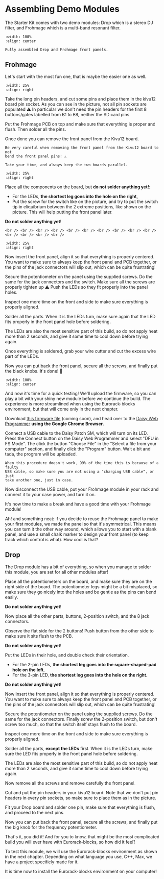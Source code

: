 # Assembling Demo Modules

The Starter Kit comes with two demo modules: Drop which is a stereo DJ filter,
and Frohmage which is a multi-band resonant filter.

```{figure} demos-modules.jpg
:width: 100%
:align: center

Fully assembled Drop and Frohmage front panels.
```


## Frohmage

Let's start with the most fun one, that is maybe the easier one as well.

```{image} demos-frohmage-pins.jpg
:width: 25%
:align: right
```

Take the long pin headers, and cut some pins and place them in the kivu12
board pin socket.
As you can see in the picture, not all pin sockets are populated ⚠️
In particular we don't need the pin headers for the first 8 buttons/gates
labelled from B1 to B8, neither the SD card pins.

Put the Frohmage PCB on top and make sure that everything is proper and flush.
Then solder all the pins.

Once done you can remove the front panel from the Kivu12 board.

```{warning}
Be very careful when removing the front panel from the Kivu12 board to not
bend the front panel pins! ⚠️

Take your time, and always keep the two boards parallel.
```

```{image} demos-frohmage-parts.jpg
:width: 25%
:align: right
```

Place all the components on the board, but **do not solder anything yet!**:

- For the LEDs, **the shortest leg goes into the hole on the right**,
- Put the screw for the switch like on the picture, and try to put the switch tip
   in eliquibrium between the 2 extreme positions, like shown on the picture.
   This will help putting the front panel later.

**Do not solder anything yet!**

```{raw} html
<br /> <br /> <br /> <br /> <br /> <br /> <br /> <br /> <br /> <br /> <br /> <br /> <br /> <br />
```

```{image} demos-frohmage-screw.jpg
:width: 25%
:align: right
```

Now insert the front panel, align it so that everything is properly centered.
You want to make sure to always keep the front panel and PCB together, or the pins of the
jack connectors will slip out, which can be quite frustrating!

Secure the potentiometer on the panel using the supplied screws. Do the same for the jack
connectors and the switch. Make sure all the screws are properly tighten up ⚠️
Push the LEDs so they fit properly into the panel holes.

Inspect one more time on the front and side to make sure everything is properly aligned.

Solder all the parts.
When it is the LEDs turn, make sure again that the LED fits properly in the front panel hole before soldering.

The LEDs are also the most sensitive part of this build, so do not apply heat more than 2 seconds,
and give it some time to cool down before trying again.

Once everything is soldered, grab your wire cutter and cut the excess wire part
of the LEDs.

Now you can put back the front panel, secure all the screws, and finally put the black knobs.
It's done! 🎉

```{image} demos-frohmage-assembled.jpg
:width: 100%
:align: center
```

And now it's time for a quick testing!
We'll upload the firmware, so you can play a bit with your shiny new module before we continue
the build. The experience is more streamlined when using the Eurorack-blocks environment,
but that will come only in the next chapter.

Download [this firmware file](https://todo) (coming soon), and head over to the
[Daisy Web Programmer](https://electro-smith.github.io/Programmer/)
**using the Google Chrome Browser**.

Connect a USB cable to the Daisy Patch SM, which will turn on its LED.
Press the Connect button on the Daisy Web Programmer and select "DFU in FS Mode".
The click the button "Choose File" in the "Select a file from your computer" section,
and finally click the "Program" button. Wait a bit and tada, the program will be uploaded.

```{important}
When this procedure doesn't work, 99% of the time this is because of a faulty
USB cable, so make sure you are not using a "charging USB cable", or just
take another one, just in case.
```

Now disconnect the USB cable, put your Frohmage module in your rack and connect it
to your case power, and turn it on.

It's now time to make a break and have a good time with your Frohmage module!

Ah! and something neat: if you decide to reuse the Frohmage panel to make your first
modules, we made the panel so that it's symmetrical. This means you can turn it the
other way around, which allows you to start with a blank panel, and use a small chalk marker
to design your front panel (to keep track which control is what). How cool is that?


## Drop

The Drop module has a bit of everything, so when you manage to solder this module,
you are set for all other modules after!

Place all the potentiometers on the board, and make sure they are on the right side of the board.
The potentiometer legs might be a bit misplaced, so make sure they go nicely into the holes
and be gentle as the pins can bend easily.

**Do not solder anything yet!**

Now place all the other parts, buttons, 2-position switch, and the 8 jack connectors.

Observe the flat side for the 2 buttons!
Push button from the other side to make sure it sits flush to the PCB.

**Do not solder anything yet!**

Put the LEDs in their hole, and double check their orientation.
- For the 2-pin LEDs, **the shortest leg goes into the square-shaped-pad hole on the left**,
- For the 3-pin LED, **the shortest leg goes into the hole on the right**.

**Do not solder anything yet!**

Now insert the front panel, align it so that everything is properly centered.
You want to make sure to always keep the front panel and PCB together, or the pins of the
jack connectors will slip out, which can be quite frustrating!

Secure the potentiometer on the panel using the supplied screws. Do the same for the jack
connectors. Finally screw the 2-position switch, but don't screw too much, so that the switch
itself stays flush to the board.

Inspect one more time on the front and side to make sure everything is properly aligned.

Solder all the parts, **except the LEDs** first.
When it is the LEDs turn, make sure the LED fits properly in the front panel hole before soldering.

The LEDs are also the most sensitive part of this build, so do not apply heat more than 2 seconds,
and give it some time to cool down before trying again.

Now remove all the screws and remove carefully the front panel.

Cut and put the pin headers in your kivu12 board. Note that we don't put pin headers in
every pin sockets, so make sure to place them as in the picture.

Fit your Drop board and solder one pin, make sure that everything is flush, and proceed to
the next pins.

Now you can put back the front panel, secure all the screws, and finally put the big
knob for the frequency potentiometer.

That's it, you did it! And for you to know, that might be the most complicated build you will
ever have with Eurorack-blocks, so how did it feel?

To test this module, we will use the Eurorack-blocks environment as shown in the next
chapter. Depending on what language you use, C++, Max, we have a project
specificly made for it.

It is time now to install the Eurorack-blocks environment on your computer!

